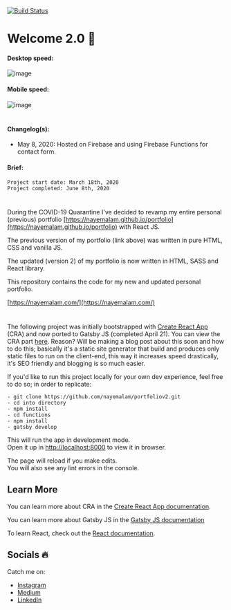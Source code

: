 [![Build Status](https://travis-ci.com/nayemalam/portfoliov2.svg?token=aYqsUyzyzydDXmyhz8yW&branch=master)](https://travis-ci.com/nayemalam/portfoliov2)

# Welcome 2.0 🚀

#### Desktop speed: 
![image](https://user-images.githubusercontent.com/25883629/84351997-7c737780-ab8a-11ea-854b-ce542a2ca47e.png)
<br/>
#### Mobile speed: 
![image](https://user-images.githubusercontent.com/25883629/84351937-5f3ea900-ab8a-11ea-94ad-9dd91e3468b4.png)

# 
#### Changelog(s):
- May 8, 2020: Hosted on Firebase and using Firebase Functions for contact form.
#### Brief: 
```Project start date: March 18th, 2020``` <br/>
```Project completed: June 8th, 2020 ``` 
#
During the COVID-19 Quarantine I've decided to revamp my entire personal (previous) portfolio [https://nayemalam.github.io/portfolio](https://nayemalam.github.io/portfolio) with React JS.

The previous version of my portfolio (link above) was written in pure HTML, CSS and vanilla JS.

The updated (version 2) of my portfolio is now written in HTML, SASS and React library.

This repository contains the code for my new and updated personal portfolio.

[https://nayemalam.com/](https://nayemalam.com/)

#

The following project was initially bootstrapped with [Create React App](https://github.com/facebook/create-react-app) (CRA) and now ported to Gatsby JS (completed April 21). You can view the CRA part [here](https://github.com/nayemalam/portfoliov2/tree/cra-backup). Reason? Will be making a blog post about this soon and how to do this; basically it's a static site generator that build and produces only static files to run on the client-end, this way it increases speed drastically, it's SEO friendly and blogging is so much easier.

If you'd like to run this project locally for your own dev experience, feel free to do so; in order to replicate:

```
- git clone https://github.com/nayemalam/portfoliov2.git
- cd into directory
- npm install
- cd functions
- npm install
- gatsby develop
```

This will run the app in development mode. <br/>
Open it up in [http://localhost:8000](http://localhost:8000) to view it in browser.

The page will reload if you make edits. <br />
You will also see any lint errors in the console.

## Learn More

You can learn more about CRA in the [Create React App documentation](https://facebook.github.io/create-react-app/docs/getting-started).

You can learn more about Gatsby JS in the [Gatsby JS documentation](https://www.gatsbyjs.org/)

To learn React, check out the [React documentation](https://reactjs.org/).

## Socials 🔥
Catch me on: 
- [Instagram](https://www.instagram.com/nayem_wizdom/)
- [Medium](https://medium.com/@nayemalam)
- [LinkedIn](https://www.linkedin.com/in/nayemalam/)

